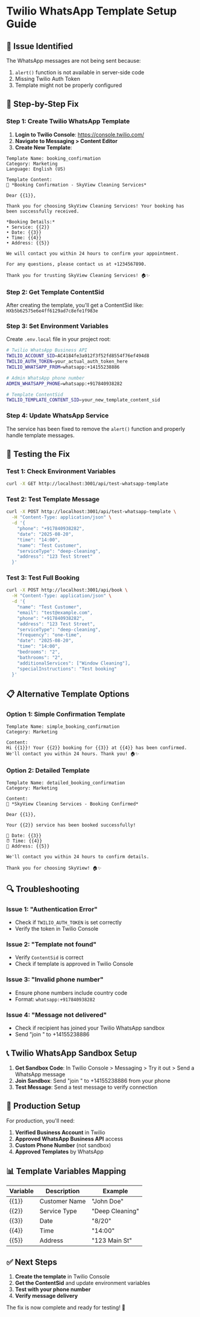 # Twilio WhatsApp Template Setup Guide

## 🚨 Issue Identified
The WhatsApp messages are not being sent because:
1. `alert()` function is not available in server-side code
2. Missing Twilio Auth Token
3. Template might not be properly configured

## 🔧 Step-by-Step Fix

### Step 1: Create Twilio WhatsApp Template

1. **Login to Twilio Console**: https://console.twilio.com/
2. **Navigate to Messaging > Content Editor**
3. **Create New Template**:

```
Template Name: booking_confirmation
Category: Marketing
Language: English (US)

Template Content:
🎉 *Booking Confirmation - SkyView Cleaning Services*

Dear {{1}},

Thank you for choosing SkyView Cleaning Services! Your booking has been successfully received.

*Booking Details:*
• Service: {{2}}
• Date: {{3}}
• Time: {{4}}
• Address: {{5}}

We will contact you within 24 hours to confirm your appointment.

For any questions, please contact us at +1234567890.

Thank you for trusting SkyView Cleaning Services! 🏠✨
```

### Step 2: Get Template ContentSid

After creating the template, you'll get a ContentSid like: `HXb5b62575e6e4ff6129ad7c8efe1f983e`

### Step 3: Set Environment Variables

Create `.env.local` file in your project root:

```bash
# Twilio WhatsApp Business API
TWILIO_ACCOUNT_SID=AC4184fe3a912f3f52fd8554f76ef494d8
TWILIO_AUTH_TOKEN=your_actual_auth_token_here
TWILIO_WHATSAPP_FROM=whatsapp:+14155238886

# Admin WhatsApp phone number
ADMIN_WHATSAPP_PHONE=whatsapp:+917840938282

# Template ContentSid
TWILIO_TEMPLATE_CONTENT_SID=your_new_template_content_sid
```

### Step 4: Update WhatsApp Service

The service has been fixed to remove the `alert()` function and properly handle template messages.

## 🧪 Testing the Fix

### Test 1: Check Environment Variables
```bash
curl -X GET http://localhost:3001/api/test-whatsapp-template
```

### Test 2: Test Template Message
```bash
curl -X POST http://localhost:3001/api/test-whatsapp-template \
  -H "Content-Type: application/json" \
  -d '{
    "phone": "+917840938282",
    "date": "2025-08-20",
    "time": "14:00",
    "name": "Test Customer",
    "serviceType": "deep-cleaning",
    "address": "123 Test Street"
  }'
```

### Test 3: Test Full Booking
```bash
curl -X POST http://localhost:3001/api/book \
  -H "Content-Type: application/json" \
  -d '{
    "name": "Test Customer",
    "email": "test@example.com",
    "phone": "+917840938282",
    "address": "123 Test Street",
    "serviceType": "deep-cleaning",
    "frequency": "one-time",
    "date": "2025-08-20",
    "time": "14:00",
    "bedrooms": "2",
    "bathrooms": "2",
    "additionalServices": ["Window Cleaning"],
    "specialInstructions": "Test booking"
  }'
```

## 📋 Alternative Template Options

### Option 1: Simple Confirmation Template
```
Template Name: simple_booking_confirmation
Category: Marketing

Content:
Hi {{1}}! Your {{2}} booking for {{3}} at {{4}} has been confirmed. We'll contact you within 24 hours. Thank you! 🏠✨
```

### Option 2: Detailed Template
```
Template Name: detailed_booking_confirmation
Category: Marketing

Content:
🎉 *SkyView Cleaning Services - Booking Confirmed*

Dear {{1}},

Your {{2}} service has been booked successfully!

📅 Date: {{3}}
⏰ Time: {{4}}
📍 Address: {{5}}

We'll contact you within 24 hours to confirm details.

Thank you for choosing SkyView! 🏠✨
```

## 🔍 Troubleshooting

### Issue 1: "Authentication Error"
- Check if `TWILIO_AUTH_TOKEN` is set correctly
- Verify the token in Twilio Console

### Issue 2: "Template not found"
- Verify `ContentSid` is correct
- Check if template is approved in Twilio Console

### Issue 3: "Invalid phone number"
- Ensure phone numbers include country code
- Format: `whatsapp:+917840938282`

### Issue 4: "Message not delivered"
- Check if recipient has joined your Twilio WhatsApp sandbox
- Send "join <sandbox-code>" to +14155238886

## 📞 Twilio WhatsApp Sandbox Setup

1. **Get Sandbox Code**: In Twilio Console > Messaging > Try it out > Send a WhatsApp message
2. **Join Sandbox**: Send "join <sandbox-code>" to +14155238886 from your phone
3. **Test Message**: Send a test message to verify connection

## 🚀 Production Setup

For production, you'll need:
1. **Verified Business Account** in Twilio
2. **Approved WhatsApp Business API** access
3. **Custom Phone Number** (not sandbox)
4. **Approved Templates** by WhatsApp

## 📊 Template Variables Mapping

| Variable | Description | Example |
|----------|-------------|---------|
| {{1}} | Customer Name | "John Doe" |
| {{2}} | Service Type | "Deep Cleaning" |
| {{3}} | Date | "8/20" |
| {{4}} | Time | "14:00" |
| {{5}} | Address | "123 Main St" |

## ✅ Next Steps

1. **Create the template** in Twilio Console
2. **Get the ContentSid** and update environment variables
3. **Test with your phone number**
4. **Verify message delivery**

The fix is now complete and ready for testing! 🎉
